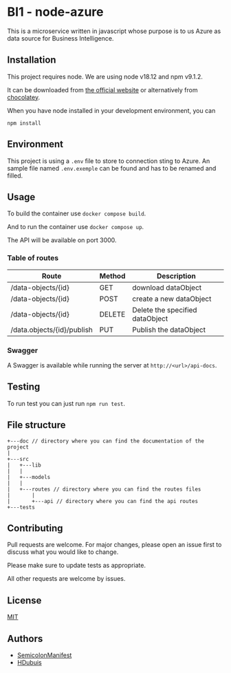 # BI1 - node-azure

This is a microservice written in javascript whose purpose is to us Azure as data source for Business Intelligence.

## Installation

This project requires node. We are using node v18.12 and npm v9.1.2. 

It can be downloaded from [the official website](https://nodejs.org/) or alternatively from [chocolatey](https://community.chocolatey.org/packages/nodejs).

When you have node installed in your development environment, you can

`npm install`

## Environment

This project is using a `.env` file to store to connection sting to Azure. An sample file named `.env.exemple` can be found and has to be renamed and filled.

## Usage

To build the container use `docker compose build`.

And to run the container use `docker compose up`.

The API will be available on port 3000.

### Table of routes
| Route | Method | Description |
| --- | --- | --- |
| /data-objects/{id} | GET | download dataObject |
| /data-objects/{id} | POST | create a new dataObject|
| /data-objects/{id} | DELETE | Delete the specified dataObject |
| /data.objects/{id}/publish | PUT | Publish the dataObject|

### Swagger

A Swagger is available while running the server at `http://<url>/api-docs`.

## Testing

To run test you can just run `npm run test`.

## File structure

```
+---doc // directory where you can find the documentation of the project   
|       
+---src
|   +---lib
|   |       
|   +---models
|   |
|   +---routes // directory where you can find the routes files
|       |
|       +---api // directory where you can find the api routes 
+---tests
```

## Contributing

Pull requests are welcome. For major changes, please open an issue first to discuss what you would like to change.

Please make sure to update tests as appropriate.

All other requests are welcome by issues.

## License

[MIT](https://github.com/CPNV-ES-BI/BI_NODE_AZURE/blob/main/LICENSE)

## Authors

* [SemicolonManifest](https://github.com/SemicolonManifest)
* [HDubuis](https://github.com/HDubuis)
